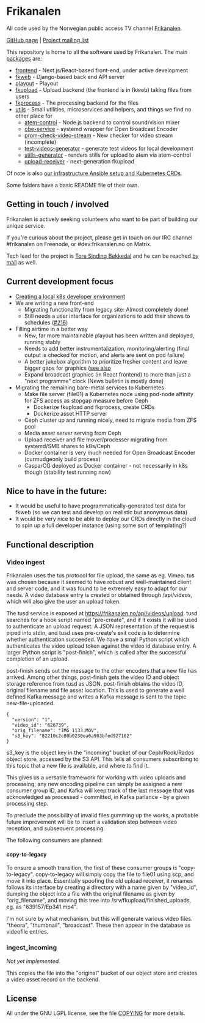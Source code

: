 Frikanalen
==========

All code used by the Norwegian public access TV channel [Frikanalen](https://frikanalen.no/).

[GitHub page](http://github.com/Frikanalen/) | [Project mailing list](http://lists.nuug.no/mailman/listinfo/frikanalen/)

This repository is home to all the software used by Frikanalen. The main [packages](packages/) are:

- [frontend](packages/frontend) - Next.js\/React-based front-end, under active development
- [fkweb](packages/fkweb) - Django-based back end API server
- [playout](packages/playout) - Playout
- [fkupload](packages/fkupload) - Upload backend (the frontend is in fkweb) taking files from users
- [fkprocess](packages/fkprocess) - The processing backend for the files
- [utils](packages/utils) - Small utilities, microservices and helpers, and things we find no other place for
    - [atem-control](packages/utils/atem-control) - Node.js backend to control sound/vision mixer
    - [obe-service](packages/utils/obe-service) - systemd wrapper for Open Broadcast Encoder
    - [prom-check-video-stream](packages/utils/prom-check-video-stream) - New checker for video stream (incomplete)
    - [test-videos-generator](packages/utils/test-videos-generator) - generate test videos for local development
    - [stills-generator](packages/utils/stills-generator) - renders stills for upload to atem via atem-control
    - [upload-receiver](packages/utils/upload-receiver) - next-generation fkupload


Of note is also [our infrastructure Ansible setup and Kubernetes CRDs](infra/).

Some folders have a basic README file of their own.

## Getting in touch / involved

Frikanalen is actively seeking volunteers who want to be part of building our unique service.

If you're curious about the project, please get in touch on our IRC channel #frikanalen on Freenode, or #dev:frikanalen.no on Matrix.

Tech lead for the project is [Tore Sinding Bekkedal](https://github.com/toresbe/) and he can be reached [by mail](mailto:toresbe@gmail.com) as well.

## Current development focus

- [Creating a local k8s developer environment](infra/k8s-dev)
- We are writing a new front-end
    - Migrating functionality from legacy site: Almost completely done!
    - Still needs a user interface for organizations to add their shows to schedules ([#216](https://github.com/Frikanalen/frikanalen/issues/216))
- Filling airtime in a better way
    - New, far more maintainable playout has been written and deployed, running stably
    - Needs to add better instrumentalization, monitoring/alerting (final output is checked for motion, and alerts are sent on pod failure)
    - A better jukebox algorithm to prioritize fresher content and leave bigger gaps for graphics ([see also](https://github.com/Frikanalen/frikanalen/blob/master/packages/fkweb/README.md#non-http-entry-points)
    - Expand broadcast graphics (in React frontend) to more than just a "next programme" clock (News bulletin is mostly done)
- Migrating the remaining bare-metal services to Kubernetes
    - Make file server (file01) a Kubernetes node using pod-node affinity for ZFS access as stopgap measure before Ceph
        - Dockerize fkupload and fkprocess, create CRDs
        - Dockerize asset HTTP server
    - Ceph cluster up and running nicely, need to migrate media from ZFS pool
    - Media asset server serving from Ceph
    - Upload receiver and file mover/processer migrating from systemd/SMB shares to k8s/Ceph
    - Docker container is very much needed for Open Broadcast Encoder (curmudgeonly build process)
    - CasparCG deployed as Docker container - not necessarily in k8s though (stability test running now)

## Nice to have in the future:

- It would be useful to have programmatically-generated test data for fkweb (so we can test and develop on realistic but anonymous data)
- It would be very nice to be able to deploy our CRDs directly in the cloud to spin up a full developer instance (using some sort of templating?)

## Functional description

### Video ingest

Frikanalen uses the tus protocol for file upload, the same as eg. Vimeo.
tus was chosen because it seemed to have robust and well-maintained client and server code, and it was found to be extremely easy to adapt for our needs.
A video database entry is created or obtained through /api/videos, which will also give the user an upload token.

The tusd service is exposed at https://frikanalen.no/api/videos/upload.
tusd searches for a hook script named "pre-create", and if it exists it will be used to authenticate an upload request.
A JSON representation of the request is piped into stdin, and tusd uses pre-create's exit code is to determine whether authentication succeeded.
We have a small Python script which authenticates the video upload token against the video id database entry.
A larger Python script is "post-finish", which is called after the successful completion of an upload.

post-finish sends out the message to the other encoders that a new file has arrived.
Among other things, post-finish gets the video ID and object storage reference from tusd as JSON.
post-finish obtains the video ID, original filename and file asset location.
This is used to generate a well defined Kafka message and writes a Kafka message is sent to the topic new-file-uploaded.

```
{
  "version": "1",
  "video_id": "626739",
  "orig_filename": "IMG_1133.MOV",
  "s3_key": "82210c2c00b0230ea6a903bfed927162"
}
```

s3_key is the object key in the "incoming" bucket of our Ceph/Rook/Rados object store, accessed by the S3 API.
This tells all consumers subscribing to this topic that a new file is available, and where to find it.

This gives us a versatile framework for working with video uploads and processing; any new encoding pipeline can simply
be assigned a new consumer group ID, and Kafka will keep track of the last message that was acknowledged as
processed - committed, in Kafka parlance - by a given processing step.

To preclude the possibility of invalid files gumming up the works,
a probable future improvement will be to insert a validation step between video reception, and subsequent processing.

The following consumers are planned:

#### copy-to-legacy

To ensure a smooth transition, the first of these consumer groups is "copy-to-legacy".
copy-to-legacy will simply copy the file to file01 using scp, and move it into place.
Essentially spoofing the old upload receiver, it renames follows its interface by creating a directory with a name given by "video_id",
dumping the object into a file with the original filename as given by "orig_filename",
and moving this tree into /srv/fkupload/finished_uploads, eg. as "639157/Ep341.mp4".

I'm not sure by what mechanism, but this will generate various video files. "theora", "thumbnail", "broadcast".
These then appear in the database as videofile entries.

### ingest_incoming

*Not yet implemented.*

This copies the file into the "original" bucket of our object store and creates a video asset record on the backend.

License
-------
All under the GNU LGPL license, see the file [COPYING](COPYING) for more details.
